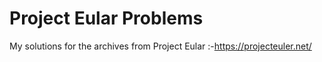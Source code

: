 # Project Eular Problems
 My solutions for the archives from Project Eular :-https://projecteuler.net/
